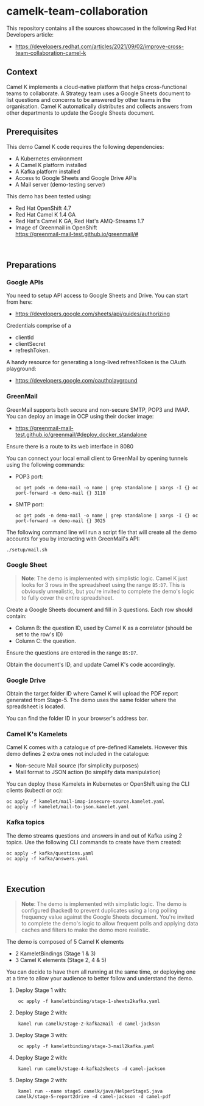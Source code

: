 # camelk-team-collaboration

This repository contains all the sources showcased in the following  Red Hat Developers article:

 - https://developers.redhat.com/articles/2021/09/02/improve-cross-team-collaboration-camel-k

## Context

Camel K implements a cloud-native platform that helps cross-functional teams to collaborate. A Strategy team uses a Google Sheets document to list questions and concerns to be answered by other teams in the organisation. Camel K automatically distributes and collects answers from other departments to update the Google Sheets document.

## Prerequisites

This demo Camel K code requires the following dependencies:

 - A Kubernetes environment
 - A Camel K platform installed
 - A Kafka platform installed
 - Access to Google Sheets and Google Drive APIs
 - A Mail server (demo-testing server)

This demo has been tested using:
 - Red Hat OpenShift 4.7
 - Red Hat Camel K 1.4 GA
 - Red Hat's Camel K GA, Red Hat's AMQ-Streams 1.7
 - Image of Greenmail in OpenShift \
    https://greenmail-mail-test.github.io/greenmail/#

</br>

## Preparations

### Google APIs

You need to setup API access to Google Sheets and Drive. You can start from here:
 - https://developers.google.com/sheets/api/guides/authorizing

Credentials comprise of a
 - clientId
 - clientSecret
 - refreshToken.
 
A handy resource for generating a long-lived refreshToken is the OAuth playground:
  - https://developers.google.com/oauthplayground

### GreenMail

GreenMail supports both secure and non-secure SMTP, POP3 and IMAP. 
You can deploy an image in OCP using their docker image:

 - https://greenmail-mail-test.github.io/greenmail/#deploy_docker_standalone

Ensure there is a route to its web interface in 8080

You can connect your local email client to GreenMail by opening tunnels using the following commands: 

 - POP3 port:
   ```
   oc get pods -n demo-mail -o name | grep standalone | xargs -I {} oc port-forward -n demo-mail {} 3110
   ```
 - SMTP port:
   ```
   oc get pods -n demo-mail -o name | grep standalone | xargs -I {} oc port-forward -n demo-mail {} 3025
   ```

The following command line will run a script file that will create all the demo accounts for you by interacting with GreenMail's API:

    ./setup/mail.sh


### Google Sheet

> **Note**: The demo is implemented with simplistic logic. Camel K just looks for 3 rows in the spreadsheet using the range `B5:D7`. This is obviously unrealistic, but you're invited to complete the demo's logic to fully cover the entire spreadsheet.

Create a Google Sheets document and fill in 3 questions. Each row should contain:
 - Column B: the question ID, used by Camel K as a correlator (should be set to the row's ID)
 - Column C: the question.

Ensure the questions are entered in the range `B5:D7`.

Obtain the document's ID, and update Camel K's code accordingly.

### Google Drive

Obtain the target folder ID where Camel K will upload the PDF report generated from Stage-5. The demo uses the same folder where the spreadsheet is located.

You can find the folder ID in your browser's address bar.


### Camel K's Kamelets

Camel K comes with a catalogue of pre-defined Kamelets. However this demo defines 2 extra ones not included in the catalogue:

 - Non-secure Mail source (for simplicity purposes)
 - Mail format to JSON action (to simplify data manipulation)

You can deploy these Kamelets in Kubernetes or OpenShift using the CLI clients (kubectl or oc):
```
oc apply -f kamelet/mail-imap-insecure-source.kamelet.yaml
oc apply -f kamelet/mail-to-json.kamelet.yaml
```

### Kafka topics

The demo streams questions and answers in and out of Kafka using 2 topics. Use the following CLI commands to create have them created:

```
oc apply -f kafka/questions.yaml
oc apply -f kafka/answers.yaml
```


</br>

## Execution

> **Note**: The demo is implemented with simplistic logic. The demo is configured (hacked) to prevent duplicates using a long polling frequency value against the Google Sheets document. You're invited to complete the demo's logic to allow frequent polls and applying data caches and filters to make the demo more realistic. 

The demo is composed of 5 Camel K elements

 - 2 KameletBindings (Stage 1 & 3)
 - 3 Camel K elements (Stage 2, 4 & 5) 

You can decide to have them all running at the same time, or deploying one at a time to allow your audience to better follow and understand the demo. 

1. Deploy Stage 1 with:

        oc apply -f kameletbinding/stage-1-sheets2kafka.yaml

2. Deploy Stage 2 with:

        kamel run camelk/stage-2-kafka2mail -d camel-jackson

2. Deploy Stage 3 with:

        oc apply -f kameletbinding/stage-3-mail2kafka.yaml

2. Deploy Stage 2 with:

        kamel run camelk/stage-4-kafka2sheets -d camel-jackson


2. Deploy Stage 2 with:

        kamel run --name stage5 camelk/java/HelperStage5.java camelk/stage-5-report2drive -d camel-jackson -d camel-pdf
